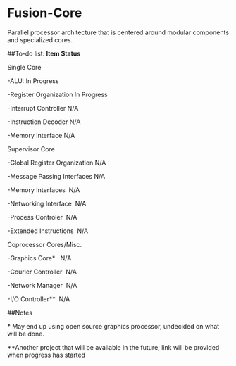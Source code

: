 # Fusion-Core
Parallel processor architecture that is centered around modular components and specialized cores.

##To-do list:
<b>Item					Status</b>
<p>
Single Core			
	
   -ALU:				In Progress
	
   -Register Organization		In Progress
	
   -Interrupt Controller		N/A
	
   -Instruction Decoder			N/A
	
   -Memory Interface			N/A	
</p>

<p>
Supervisor Core

   -Global Register Organization	N/A
	
   -Message Passing Interfaces&nbsp;N/A
	
   -Memory Interfaces&nbsp;&nbsp;N/A
	
   -Networking Interface&nbsp;&nbsp;N/A
	
   -Process Controler&nbsp;&nbsp;N/A
	
   -Extended Instructions&nbsp;&nbsp;N/A

</p>

<p>
Coprocessor Cores/Misc.

   -Graphics Core\*&nbsp;&nbsp;&nbsp;N/A
	
   -Courier Controller&nbsp;&nbsp;N/A
	
   -Network Manager&nbsp;&nbsp;N/A
	
   -I/O Controller\*\*&nbsp;&nbsp;N/A
</p>


##Notes

\* May end up using open source graphics processor, undecided on what will be done.

\*\*Another project that will be available in the future; link will be provided when progress has started
